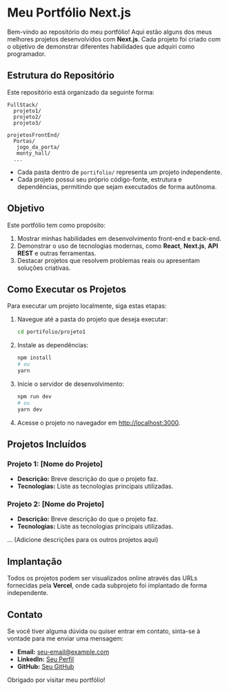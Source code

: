 # Meu Portfólio Next.js

Bem-vindo ao repositório do meu portfólio! Aqui estão alguns dos meus melhores projetos desenvolvidos com **Next.js**. Cada projeto foi criado com o objetivo de demonstrar diferentes habilidades que adquiri como programador.

## Estrutura do Repositório
Este repositório está organizado da seguinte forma:

```
FullStack/
  projeto1/
  projeto2/
  projeto3/

projetosFrontEnd/
  Portas/
   jogo_da_porta/
   monty_hall/
  ...
```

- Cada pasta dentro de `portifolio/` representa um projeto independente.
- Cada projeto possui seu próprio código-fonte, estrutura e dependências, permitindo que sejam executados de forma autônoma.

## Objetivo
Este portfólio tem como propósito:

1. Mostrar minhas habilidades em desenvolvimento front-end e back-end.
2. Demonstrar o uso de tecnologias modernas, como **React**, **Next.js**, **API REST** e outras ferramentas.
3. Destacar projetos que resolvem problemas reais ou apresentam soluções criativas.

## Como Executar os Projetos
Para executar um projeto localmente, siga estas etapas:

1. Navegue até a pasta do projeto que deseja executar:
   ```bash
   cd portifolio/projeto1
   ```

2. Instale as dependências:
   ```bash
   npm install
   # ou
   yarn
   ```

3. Inicie o servidor de desenvolvimento:
   ```bash
   npm run dev
   # ou
   yarn dev
   ```

4. Acesse o projeto no navegador em [http://localhost:3000](http://localhost:3000).

## Projetos Incluídos
### Projeto 1: [Nome do Projeto]
- **Descrição:** Breve descrição do que o projeto faz.
- **Tecnologias:** Liste as tecnologias principais utilizadas.

### Projeto 2: [Nome do Projeto]
- **Descrição:** Breve descrição do que o projeto faz.
- **Tecnologias:** Liste as tecnologias principais utilizadas.

... (Adicione descrições para os outros projetos aqui)

## Implantação
Todos os projetos podem ser visualizados online através das URLs fornecidas pela **Vercel**, onde cada subprojeto foi implantado de forma independente.

## Contato
Se você tiver alguma dúvida ou quiser entrar em contato, sinta-se à vontade para me enviar uma mensagem:

- **Email:** [seu-email@example.com](mailto:seu-email@example.com)
- **LinkedIn:** [Seu Perfil](https://linkedin.com/in/seu-perfil)
- **GitHub:** [Seu GitHub](https://github.com/seu-usuario)

Obrigado por visitar meu portfólio!

